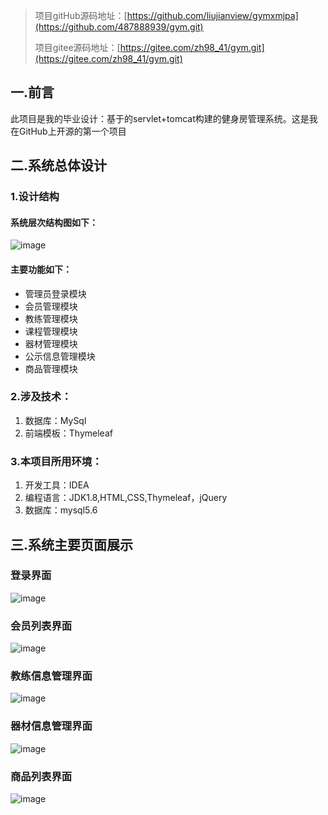 
> 项目gitHub源码地址：[https://github.com/liujianview/gymxmjpa](https://github.com/487888939/gym.git)
>
> 项目gitee源码地址：[https://gitee.com/zh98_41/gym.git](https://gitee.com/zh98_41/gym.git)
>
## 一.前言

此项目是我的毕业设计：基于的servlet+tomcat构建的健身房管理系统。这是我在GitHub上开源的第一个项目

## 二.系统总体设计

### 1.设计结构

#### 系统层次结构图如下：

![image](https://github.com/487888939/gym/blob/master/img/structure.jpg)

#### 主要功能如下：

- 管理员登录模块
- 会员管理模块
- 教练管理模块
- 课程管理模块
- 器材管理模块
- 公示信息管理模块
- 商品管理模块

### 2.涉及技术：

1. 数据库：MySql
2. 前端模板：Thymeleaf
### 3.本项目所用环境：

1. 开发工具：IDEA
2. 编程语言：JDK1.8,HTML,CSS,Thymeleaf，jQuery
3. 数据库：mysql5.6

## 三.系统主要页面展示

### 登录界面

![image](https://github.com/487888939/gym/blob/master/img/login.png)

### 会员列表界面

![image](https://img-blog.csdnimg.cn/img_convert/9d7f61a0d92d5687fc7c27f2a9370cc1.png)

### 教练信息管理界面

![image](https://img-blog.csdnimg.cn/img_convert/befa00e056959117974ec2eef8681c21.png)

### 器材信息管理界面

![image](https://img-blog.csdnimg.cn/img_convert/f96c6344c6bfd7c1d2e76e39d1d33a6b.png)

### 商品列表界面

![image](https://img-blog.csdnimg.cn/img_convert/bf7a74da109829fe505356369a1550fe.png)

